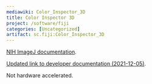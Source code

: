 ```yaml
---
mediawiki: Color_Inspector_3D
title: Color Inspector 3D
project: /software/fiji
categories: [Uncategorized]
artifact: sc.fiji:Color_Inspector_3D
---
```


[NIH ImageJ documentation](https://imagej.net/ij/plugins/color-inspector.html).

[Updated link to developer documentation (2021-12-05)](https://home2.htw-berlin.de/~barthel/ImageJ/ColorInspector/HTMLHelp/Darstellungsmodi.htm). 

Not hardware accelerated.


